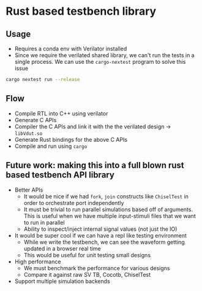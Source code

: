 # Rust based testbench library

## Usage

- Requires a conda env with Verilator installed
- Since we require the verilated shared library, we can't run the tests in a single process. We can use the `cargo-nextest` program to solve this issue

```bash
cargo nextest run --release
```

## Flow

- Compile RTL into C++ using verilator
- Generate C APIs
- Compiler the C APIs and link it with the the verilated design -> `libVdut.so`
- Generate Rust bindings for the above C APIs
- Compile and run using `cargo`

## Future work: making this into a full blown rust based testbench API library

- Better APIs
    - It would be nice if we had `fork`, `join` constructs like `ChiselTest` in order to orchestrate port independently
    - It must be trivial to run parallel simulations based off of arguments. This is useful when we have multiple input-stimuli files that we want to run in parallel
    - Ability to inspect/inject internal signal values (not just the IO)
- It would be super cool if we can have a repl like testing environment
    - While we write the testbench, we can see the waveform getting updated in a browser real time
    - This would be useful for unit testing small designs
- High performance
    - We must benchmark the performance for various designs
    - Compare it against raw SV TB, Cocotb, ChiselTest
- Support multiple simulation backends
